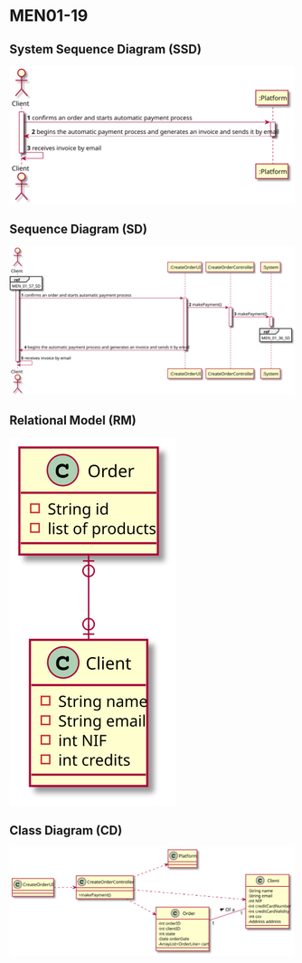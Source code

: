 # MEN01-19 #

## System Sequence Diagram (SSD) ##

![MEN01_19_SSD](MEN01_19_SSD.svg)

## Sequence Diagram (SD) ##

![MEN01_19_SD](MEN01_19_SD.svg)

## Relational Model (RM) ##

![MEN01_19_RM](MEN01_19_RM.svg)

## Class Diagram (CD) ##

![MEN01_19_CD](MEN01_19_CD.svg)